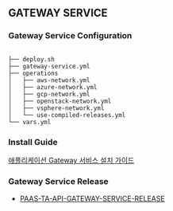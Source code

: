 ## GATEWAY SERVICE

### Gateway Service Configuration
```

├── deploy.sh
├── gateway-service.yml
├── operations
│   ├── aws-network.yml
│   ├── azure-network.yml
│   ├── gcp-network.yml
│   ├── openstack-network.yml
│   ├── vsphere-network.yml
│   └── use-compiled-releases.yml
└── vars.yml

```
### Install Guide

[애플리케이션 Gateway 서비스 설치 가이드](https://github.com/PaaS-TA/Guide-5.0-Ravioli/blob/v5.0.1/service-guide/tools/PAAS-TA_APPLICATION_GATEWAY_SERVICE_INSTALL_GUIDE_V1.0.md)

### Gateway Service Release

- [PAAS-TA-API-GATEWAY-SERVICE-RELEASE](https://github.com/PaaS-TA/PAAS-TA-API-GATEWAY-SERVICE-RELEASE)
